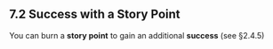 ## 7.2 Success with a Story Point

You can burn a **story point** to gain an additional **success** (see §2.4.5)

